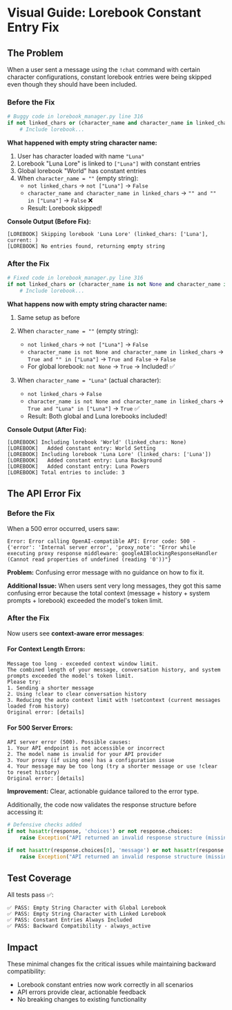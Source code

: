 # Visual Guide: Lorebook Constant Entry Fix

## The Problem

When a user sent a message using the `!chat` command with certain character configurations, constant lorebook entries were being skipped even though they should have been included.

### Before the Fix

```python
# Buggy code in lorebook_manager.py line 316
if not linked_chars or (character_name and character_name in linked_chars):
    # Include lorebook...
```

**What happened with empty string character name:**

1. User has character loaded with name `"Luna"`
2. Lorebook "Luna Lore" is linked to `["Luna"]` with constant entries
3. Global lorebook "World" has constant entries
4. When `character_name = ""` (empty string):
   - `not linked_chars` → `not ["Luna"]` → `False`
   - `character_name and character_name in linked_chars` → `"" and "" in ["Luna"]` → `False` ❌
   - Result: Lorebook skipped!

**Console Output (Before Fix):**
```
[LOREBOOK] Skipping lorebook 'Luna Lore' (linked_chars: ['Luna'], current: )
[LOREBOOK] No entries found, returning empty string
```

### After the Fix

```python
# Fixed code in lorebook_manager.py line 316
if not linked_chars or (character_name is not None and character_name in linked_chars):
    # Include lorebook...
```

**What happens now with empty string character name:**

1. Same setup as before
2. When `character_name = ""` (empty string):
   - `not linked_chars` → `not ["Luna"]` → `False`
   - `character_name is not None and character_name in linked_chars` → `True and "" in ["Luna"]` → `True and False` → `False`
   - For global lorebook: `not None` → `True` → Included! ✅

3. When `character_name = "Luna"` (actual character):
   - `not linked_chars` → `False`
   - `character_name is not None and character_name in linked_chars` → `True and "Luna" in ["Luna"]` → `True` ✅
   - Result: Both global and Luna lorebooks included!

**Console Output (After Fix):**
```
[LOREBOOK] Including lorebook 'World' (linked_chars: None)
[LOREBOOK]   Added constant entry: World Setting
[LOREBOOK] Including lorebook 'Luna Lore' (linked_chars: ['Luna'])
[LOREBOOK]   Added constant entry: Luna Background
[LOREBOOK]   Added constant entry: Luna Powers
[LOREBOOK] Total entries to include: 3
```

## The API Error Fix

### Before the Fix

When a 500 error occurred, users saw:
```
Error: Error calling OpenAI-compatible API: Error code: 500 - {'error': 'Internal server error', 'proxy_note': "Error while executing proxy response middleware: googleAIBlockingResponseHandler (Cannot read properties of undefined (reading '0'))"}
```

**Problem:** Confusing error message with no guidance on how to fix it.

**Additional Issue:** When users sent very long messages, they got this same confusing error because the total context (message + history + system prompts + lorebook) exceeded the model's token limit.

### After the Fix

Now users see **context-aware error messages**:

#### For Context Length Errors:
```
Message too long - exceeded context window limit.
The combined length of your message, conversation history, and system prompts exceeded the model's token limit.
Please try:
1. Sending a shorter message
2. Using !clear to clear conversation history
3. Reducing the auto context limit with !setcontext (current messages loaded from history)
Original error: [details]
```

#### For 500 Server Errors:
```
API server error (500). Possible causes:
1. Your API endpoint is not accessible or incorrect
2. The model name is invalid for your API provider
3. Your proxy (if using one) has a configuration issue
4. Your message may be too long (try a shorter message or use !clear to reset history)
Original error: [details]
```

**Improvement:** Clear, actionable guidance tailored to the error type.

Additionally, the code now validates the response structure before accessing it:
```python
# Defensive checks added
if not hasattr(response, 'choices') or not response.choices:
    raise Exception("API returned an invalid response structure (missing 'choices')...")

if not hasattr(response.choices[0], 'message') or not hasattr(response.choices[0].message, 'content'):
    raise Exception("API returned an invalid response structure (missing message content)...")
```

## Test Coverage

All tests pass ✅:

```
✅ PASS: Empty String Character with Global Lorebook
✅ PASS: Empty String Character with Linked Lorebook  
✅ PASS: Constant Entries Always Included
✅ PASS: Backward Compatibility - always_active
```

## Impact

These minimal changes fix the critical issues while maintaining backward compatibility:
- Lorebook constant entries now work correctly in all scenarios
- API errors provide clear, actionable feedback
- No breaking changes to existing functionality
